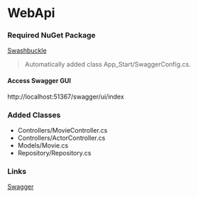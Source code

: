 # WebApi

### Required NuGet Package
[Swashbuckle](https://www.nuget.org/packages/Swashbuckle)
> Automatically added class App_Start/SwaggerConfig.cs.

#### Access Swagger GUI
http://localhost:51367/swagger/ui/index

### Added Classes
* Controllers/MovieController.cs
* Controllers/ActorController.cs
* Models/Movie.cs
* Repository/Repository.cs

### Links
[Swagger](https://swagger.io/)

